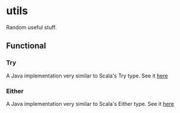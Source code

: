 # utils
Random useful stuff.

## Functional

### Try
A Java implementation very similar to Scala's Try type. See it [here](./src/main/java/org/datalorax/utils/functional/Try.java)

### Either
A Java implementation very similar to Scala's Either type. See it [here](./src/main/java/org/datalorax/utils/functionalFix/Either.java)

